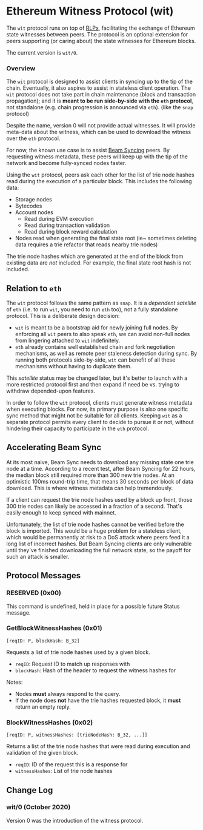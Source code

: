 # Ethereum Witness Protocol (wit)

The `wit` protocol runs on top of [RLPx](../rlpx.md), facilitating the exchange of Ethereum state witnesses between peers. The protocol is an optional extension for peers supporting (or caring about) the state witnesses for Ethereum blocks.

The current version is `wit/0`.

### Overview

The `wit` protocol is designed to assist clients in syncing up to the tip of the chain. Eventually, it also aspires to assist in stateless client operation. The `wit` protocol does not take part in chain maintenance (block and transaction propagation); and it is **meant to be run side-by-side with the `eth` protocol**, not standalone (e.g. chain progression is announced via `eth`). (like the `snap` protocol)

Despite the name, version 0 will not provide actual witnesses. It will provide meta-data about the witness, which can be used to download the witness over the `eth` protocol.

For now, the known use case is to assist [Beam Syncing](https://github.com/ethereum/stateless-ethereum-specs/blob/master/beam-sync-phase0.md) peers. By requesting witness metadata, these peers will keep up with the tip of the network and become fully-synced nodes faster.

Using the `wit` protocol, peers ask each other for the list of trie node hashes read during the execution of a particular block. This includes the following data:

- Storage nodes
- Bytecodes
- Account nodes
  - Read during EVM execution
  - Read during transaction validation
  - Read during block reward calculation
- Nodes read when generating the final state root (ie~ sometimes deleting data requires a trie refactor that reads nearby trie nodes)

The trie node hashes which are generated at the end of the block from existing data are *not* included. For example, the final state root hash is not included.

## Relation to `eth`

The `wit` protocol follows the same pattern as `snap`. It is a *dependent satellite* of `eth` (i.e. to run `wit`, you need to run `eth` too), not a fully standalone protocol. This is a deliberate design decision:

- `wit` is meant to be a bootstrap aid for newly joining full nodes. By enforcing all `wit` peers to also speak `eth`, we can avoid non-full nodes from lingering attached to `wit` indefinitely.
- `eth` already contains well established chain and fork negotiation mechanisms, as well as remote peer staleness detection during sync. By running both protocols side-by-side, `wit` can benefit of all these mechanisms without having to duplicate them.

This *satellite* status may be changed later, but it's better to launch with a more restricted protocol first and then expand if need be vs. trying to withdraw depended-upon features.

In order to follow the `wit` protocol, clients must generate witness metadata when executing blocks. For now, its primary purpose is also one specific sync method that might not be suitable for all clients. Keeping `wit` as a separate protocol permits every client to decide to pursue it or not, without hindering their capacity to participate in the `eth` protocol.

## Accelerating Beam Sync

At its most naive, Beam Sync needs to download any missing state one trie node at a time. According to a recent test, after Beam Syncing for 22 hours, the median block still required more than 300 new trie nodes. At an optimistic 100ms round-trip time, that means 30 seconds per block of data download. This is where witness metadata can help tremendously.

If a client can request the trie node hashes used by a block up front, those 300 trie nodes can likely be accessed in a fraction of a second. That's easily enough to keep synced with mainnet.

Unfortunately, the list of trie node hashes cannot be verified before the block is imported. This would be a huge problem for a stateless client, which would be permanently at risk to a DoS attack where peers feed it a long list of incorrect hashes. But Beam Syncing clients are only vulnerable until they've finished downloading the full network state, so the payoff for such an attack is smaller.

## Protocol Messages

### RESERVED (0x00)

This command is undefined, held in place for a possible future Status message.

### GetBlockWitnessHashes (0x01)

`[reqID: P, blockHash: B_32]`

Requests a list of trie node hashes used by a given block.

- `reqID`: Request ID to match up responses with
- `blockHash`: Hash of the header to request the witness hashes for

Notes:

- Nodes **must** always respond to the query.
- If the node does **not** have the trie hashes requested block, it **must** return an empty reply.

### BlockWitnessHashes (0x02)

`[reqID: P, witnessHashes: [trieNodeHash: B_32, ...]]`

Returns a list of the trie node hashes that were read during execution and validation of the given block.

- `reqID`: ID of the request this is a response for
- `witnessHashes`: List of trie node hashes

## Change Log

### wit/0 (October 2020)

Version 0 was the introduction of the witness protocol.
